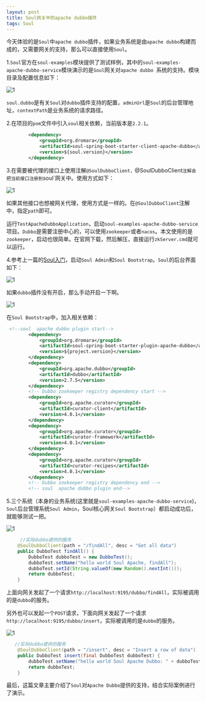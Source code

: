 ```yaml
---
layout: post
title: Soul网关中的apache dubbo插件
tags: Soul
---
```


 今天体验的是`Soul`中`apache dubbo`插件，如果业务系统是由`apache dubbo`构建而成的，又需要网关的支持，那么可以直接使用`Soul`。

1.`Soul`官方在`soul-examples`模块提供了测试样例，其中的`soul-examples-apache-dubbo-service`模块演示的是`Soul`网关对`apache dubbo `系统的支持。模块目录及配置信息如下：

![1](https://midnight2104.github.io/img/2021-1-16/1.png)

​	`soul.dubbo`是有关`Soul`对`dubbo`插件支持的配置，`adminUrl`是`Soul`的后台管理地址，`contextPath`是业务系统的请求路径。

2.在项目的`pom`文件中引入`soul`相关依赖，当前版本是`2.2.1`。

```xml
        <dependency>
            <groupId>org.dromara</groupId>
            <artifactId>soul-spring-boot-starter-client-apache-dubbo</artifactId>
            <version>${soul.version}</version>
        </dependency>
```

3.在需要被代理的接口上使用注解`@SoulDubboClient，`@SoulDubboClient`注解会把当前接口注册到`soul`网关中。使用方式如下：

![1](https://midnight2104.github.io/img/2021-1-16/2.png)

如果其他接口也想被网关代理，使用方式是一样的。在`@SoulDubboClient`注解中，指定`path`即可。

运行`TestApacheDubboApplication`，启动`soul-examples-apache-dubbo-service`项目。`Dubbo`是需要注册中心的，可以使用`zookeeper`或者`nacos`。本文使用的是`zookeeper`，启动也很简单。在官网下载，然后解压，直接运行`zkServer.cmd`就可以运行。

4.参考上一篇的[Soul入门](https://midnight2104.github.io/2021/01/14/Soul%E5%85%A5%E9%97%A8/)，启动`Soul Admin`和`Soul Bootstrap`。`Soul`的后台界面如下：

![1](https://midnight2104.github.io/img/2021-1-16/3.png)

如果`dubbo`插件没有开启，那么手动开启一下啊。

![1](https://midnight2104.github.io/img/2021-1-16/4.png)

在`Soul Bootstrap`中，加入相关依赖：

```xml
 <!--soul  apache dubbo plugin start-->
        <dependency>
            <groupId>org.dromara</groupId>
            <artifactId>soul-spring-boot-starter-plugin-apache-dubbo</artifactId>
            <version>${project.version}</version>
        </dependency>
        <dependency>
            <groupId>org.apache.dubbo</groupId>
            <artifactId>dubbo</artifactId>
            <version>2.7.5</version>
        </dependency>
        <!-- Dubbo zookeeper registry dependency start -->
        <dependency>
            <groupId>org.apache.curator</groupId>
            <artifactId>curator-client</artifactId>
            <version>4.0.1</version>
        </dependency>
        <dependency>
            <groupId>org.apache.curator</groupId>
            <artifactId>curator-framework</artifactId>
            <version>4.0.1</version>
        </dependency>
        <dependency>
            <groupId>org.apache.curator</groupId>
            <artifactId>curator-recipes</artifactId>
            <version>4.0.1</version>
        </dependency>
        <!-- Dubbo zookeeper registry dependency end -->
        <!-- soul  apache dubbo plugin end-->
```

5.三个系统（本身的业务系统(这里就是`soul-examples-apache-dubbo-service`)，`Soul`后台管理系统`Soul Admin`，Soul核心网关`Soul Bootstrap`）都启动成功后，就能够测试一把。

![1](https://midnight2104.github.io/img/2021-1-16/4.png)

```java
	 //实际dubbo提供的服务
    @SoulDubboClient(path = "/findAll", desc = "Get all data")
    public DubboTest findAll() {
        DubboTest dubboTest = new DubboTest();
        dubboTest.setName("hello world Soul Apache, findAll");
        dubboTest.setId(String.valueOf(new Random().nextInt()));
        return dubboTest;
    }
```



上面向网关发起了一个请求`http://localhost:9195/dubbo/findAll`，实际被调用的是`dubbo`的服务。

另外也可以发起一个`POST`请求，下面向网关发起了一个请求`http://localhost:9195/dubbo/insert`，实际被调用的是`dubbo`的服务。

![1](https://midnight2104.github.io/img/2021-1-16/4.png)

```java
   //实际dubbo提供的服务
	@SoulDubboClient(path = "/insert", desc = "Insert a row of data")
    public DubboTest insert(final DubboTest dubboTest) {
        dubboTest.setName("hello world Soul Apache Dubbo: " + dubboTest.getName());
        return dubboTest;
    }
```



最后，这篇文章主要介绍了`Soul`对`Apache Dubbo`提供的支持，结合实际案例进行了演示。

